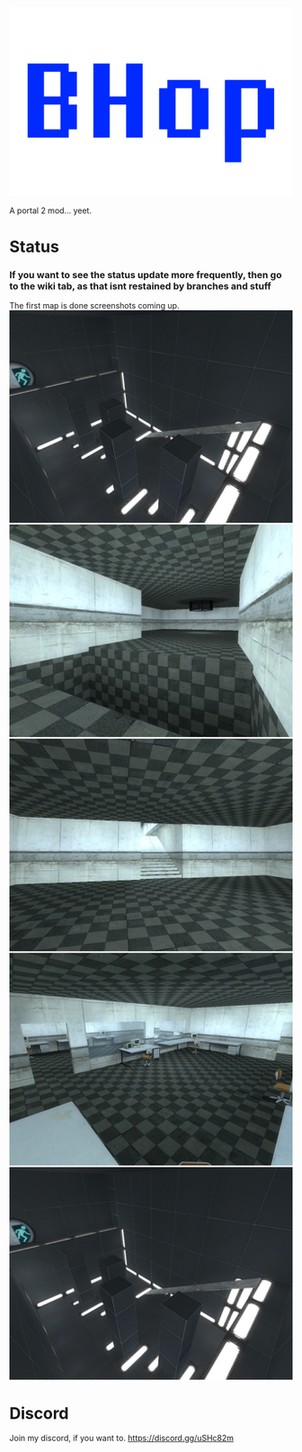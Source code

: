 ![alt text](https://github.com/Ewber/bhop/blob/master/pics/BHop-Logo.png)

A portal 2 mod... yeet.
# Status
### If you want to see the status update more frequently, then go to the wiki tab, as that isnt restained by branches and stuff

The first map is done screenshots coming up.
![alt text](https://github.com/Ewber/bhop/blob/master/pics/20180805145443_1.jpg)
![alt text](https://github.com/Ewber/bhop/blob/master/pics/20180805145409_1.jpg)
![alt text](https://github.com/Ewber/bhop/blob/master/pics/20180805145415_1.jpg)
![alt text](https://github.com/Ewber/bhop/blob/master/pics/20180805145421_1.jpg)
![alt text](https://github.com/Ewber/bhop/blob/master/pics/20180805145443_1.jpg)
# Discord
Join my discord, if you want to. https://discord.gg/uSHc82m

